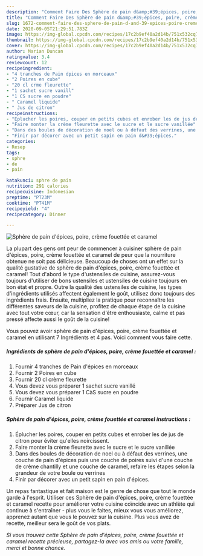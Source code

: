 ```yaml
---
description: "Comment Faire Des Sphère de pain d&amp;#39;épices, poire, crème fouettée et caramel"
title: "Comment Faire Des Sphère de pain d&amp;#39;épices, poire, crème fouettée et caramel"
slug: 1672-comment-faire-des-sphere-de-pain-d-and-39-epices-poire-creme-fouettee-et-caramel
date: 2020-09-05T21:29:51.783Z
image: https://img-global.cpcdn.com/recipes/17c2b9ef40a2d14b/751x532cq70/sphere-de-pain-depices-poire-creme-fouettee-et-caramel-photo-principale-de-la-recette.jpg
thumbnail: https://img-global.cpcdn.com/recipes/17c2b9ef40a2d14b/751x532cq70/sphere-de-pain-depices-poire-creme-fouettee-et-caramel-photo-principale-de-la-recette.jpg
cover: https://img-global.cpcdn.com/recipes/17c2b9ef40a2d14b/751x532cq70/sphere-de-pain-depices-poire-creme-fouettee-et-caramel-photo-principale-de-la-recette.jpg
author: Marian Duncan
ratingvalue: 3.4
reviewcount: 12
recipeingredient:
- "4 tranches de Pain dpices en morceaux"
- "2 Poires en cube"
- "20 cl crme fleurette"
- "1 sachet sucre vanill"
- "1 CS sucre en poudre"
- " Caramel liquide"
- " Jus de citron"
recipeinstructions:
- "Éplucher les poires, couper en petits cubes et enrober les de jus de citron pour éviter qu&#39;elles noircissent."
- "Faire monter la crème fleurette avec le sucre et le sucre vanillée"
- "Dans des boules de décoration de noel ou à défaut des verrines, une couche de pain d&#39;épices puis une couche de poires suivi d&#39;une couche de crème chantilly et une couche de caramel, refaire les étapes selon la grandeur de votre boule ou verrines"
- "Finir par décorer avec un petit sapin en pain d&#39;épices."
categories:
- Resep
tags:
- sphre
- de
- pain

katakunci: sphre de pain 
nutrition: 291 calories
recipecuisine: Indonesian
preptime: "PT23M"
cooktime: "PT41M"
recipeyield: "4"
recipecategory: Dinner

---
```



![Sphère de pain d&#39;épices, poire, crème fouettée et caramel](https://img-global.cpcdn.com/recipes/17c2b9ef40a2d14b/751x532cq70/sphere-de-pain-depices-poire-creme-fouettee-et-caramel-photo-principale-de-la-recette.jpg)

La plupart des gens ont peur de commencer à cuisiner sphère de pain d&#39;épices, poire, crème fouettée et caramel de peur que la nourriture obtenue ne soit pas délicieuse. Beaucoup de choses ont un effet sur la qualité gustative de sphère de pain d&#39;épices, poire, crème fouettée et caramel! Tout d'abord le type d'ustensiles de cuisine, assurez-vous toujours d'utiliser de bons ustensiles et ustensiles de cuisine toujours en bon état et propre. Outre la qualité des ustensiles de cuisine, les types d'ingrédients utilisés affectent également le goût, utilisez donc toujours des ingrédients frais. Ensuite, multipliez la pratique pour reconnaître les différentes saveurs de la cuisine, profitez de chaque étape de la cuisine avec tout votre cœur, car la sensation d'être enthousiaste, calme et pas pressé affecte aussi le goût de la cuisine!

<!--inarticleads1-->

Vous pouvez avoir sphère de pain d&#39;épices, poire, crème fouettée et caramel en utilisant 7 Ingrédients et 4 pas. Voici comment vous faire cette.

##### Ingrédients de sphère de pain d&#39;épices, poire, crème fouettée et caramel :

1. Fournir 4 tranches de Pain d&#39;épices en morceaux
1. Fournir 2 Poires en cube
1. Fournir 20 cl crème fleurette
1. Vous devez vous préparer 1 sachet sucre vanillé
1. Vous devez vous préparer 1 CàS sucre en poudre
1. Fournir  Caramel liquide
1. Préparer  Jus de citron




<!--inarticleads2-->

##### Sphère de pain d&#39;épices, poire, crème fouettée et caramel instructions :

1. Éplucher les poires, couper en petits cubes et enrober les de jus de citron pour éviter qu&#39;elles noircissent.
1. Faire monter la crème fleurette avec le sucre et le sucre vanillée
1. Dans des boules de décoration de noel ou à défaut des verrines, une couche de pain d&#39;épices puis une couche de poires suivi d&#39;une couche de crème chantilly et une couche de caramel, refaire les étapes selon la grandeur de votre boule ou verrines
1. Finir par décorer avec un petit sapin en pain d&#39;épices.




<!--inarticleads1-->

<p>
Un repas fantastique et fait maison est le genre de chose que tout le monde garde à l'esprit. Utiliser ces Sphère de pain d&#39;épices, poire, crème fouettée et caramel recette pour améliorer votre cuisine coïncide avec un athlète qui continue à s'entraîner - plus vous le faites, mieux vous vous améliorez, apprenez autant que vous le pouvez sur la cuisine. Plus vous avez de recette, meilleur sera le goût de vos plats.
</p>

<p>
<i>Si vous trouvez cette Sphère de pain d&#39;épices, poire, crème fouettée et caramel recette précieuse, partagez-la avec vos amis ou votre famille, merci et bonne chance.</i>
</p>
